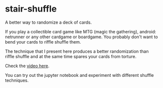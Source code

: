 # stair-shuffle
A better way to randomize a deck of cards.

If you play a collectible card game like MTG (magic the gathering), android: netrunner or any other cardgame or boardgame. You probably don't want to bend your cards to riffle shuffle them.

The technique that I present here produces a better randomization than riffle shuffle and at the same time spares your cards from torture.

Check the [video here](https://youtu.be/Jyy94INj4Bs).

You can try out the jupyter notebook and experiment with different shuffle techniques.
